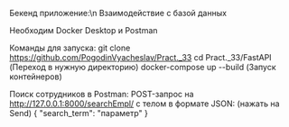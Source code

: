 Бекенд приложение:\n
Взаимодействие с базой данных

Необходим Docker Desktop и Postman

Команды для запуска:
git clone https://github.com/PogodinVyacheslav/Pract._33
cd Pract._33/FastAPI (Переход в нужную директорию)
docker-compose up --build (Запуск контейнеров)

Поиск сотрудников в Postman:
POST-запрос на http://127.0.0.1:8000/searchEmpl/
с телом в формате JSON: (нажать на Send)
{
    "search_term": "параметр"
}
